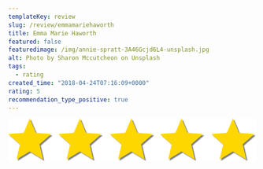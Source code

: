 ```yaml
---
templateKey: review
slug: /review/emmamariehaworth
title: Emma Marie Haworth
featured: false
featuredimage: /img/annie-spratt-3A46Gcjd6L4-unsplash.jpg
alt: Photo by Sharon Mccutcheon on Unsplash
tags:
  - rating
created_time: "2018-04-24T07:16:09+0000"
rating: 5
recommendation_type_positive: true
---
```

![](./5starrating.png)